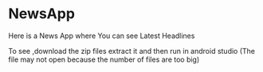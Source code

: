 # NewsApp
Here is a News App where You can see Latest Headlines


To see ,download the zip files extract it and then run in android studio
(The file may not open because the number of files are too big)
